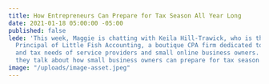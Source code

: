 ```yaml
---
title: How Entrepreneurs Can Prepare for Tax Season All Year Long
date: 2021-01-18 05:00:00 -05:00
published: false
lede: 'This week, Maggie is chatting with Keila Hill-Trawick, who is the Founder and
  Principal of Little Fish Accounting, a boutique CPA firm dedicated to the accounting
  and tax needs of service providers and small online business owners. In this episode,
  they talk about how small business owners can prepare for tax season all year long. '
image: "/uploads/image-asset.jpeg"
---
```


